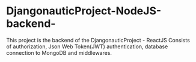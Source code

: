 # DjangonauticProject-NodeJS-backend-

This project is the backend of the DjangonauticProject - ReactJS
Consists of authorization, Json Web Token(JWT) authentication, database connection to MongoDB and middlewares.
